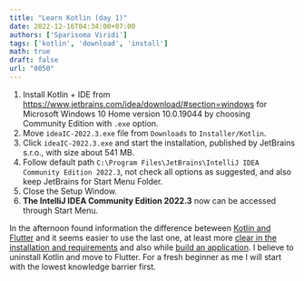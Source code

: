 ```yaml
---
title: "Learn Kotlin (day 1)"
date: 2022-12-16T04:34:00+07:00
authors: ['Sparisoma Viridi']
tags: ['kotlin', 'download', 'install']
math: true
draft: false
url: "0050"
---
```


1. Install Kotlin + IDE from https://www.jetbrains.com/idea/download/#section=windows for Microsoft Windows 10 Home version 10.0.19044 by choosing Community Edition with `.exe` option.
2. Move `ideaIC-2022.3.exe` file from `Downloads` to `Installer/Kotlin`.
3. Click `ideaIC-2022.3.exe` and start the installation, published by JetBrains s.r.o., with size about 541 MB.
3. Follow default path `C:\Program Files\JetBrains\IntelliJ IDEA Community Edition 2022.3`, not check all options as suggested, and also keep JetBrains for Start Menu Folder.
4. Close the Setup Window.
5. **The IntelliJ IDEA Community Edition 2022.3** now can be accessed through Start Menu.

In the afternoon found information the difference beteween [Kotlin and Flutter](https://www.javatpoint.com/flutter-vs-kotlin) and it seems easier to use the last one, at least more [clear in the installation and requirements](https://docs.flutter.dev/get-started/install/windows) and also while [build an application](https://docs.flutter.dev/get-started/codelab). I believe to uninstall Kotlin and move to Flutter. For a fresh beginner as me I will start with the lowest knowledge barrier first.
